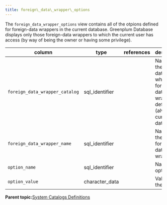 ```yaml
---
title: foreign\_data\_wrapper\_options 
---
```


The `foreign_data_wrapper_options` view contains all of the otpions defined for foreign-data wrappers in the current database. Greenplum Database displays only those foreign-data wrappers to which the current user has access \(by way of being the owner or having some privilege\).

|column|type|references|description|
|------|----|----------|-----------|
|`foreign_data_wrapper_catalog`|sql\_identifier| |Name of the database in which the foreign-data wrapper is defined \(always the current database\).|
|`foreign_data_wrapper_name`|sql\_identifier| |Name of the foreign-data wrapper.|
|`option_name`|sql\_identifier| |Name of an option.|
|`option_value`|character\_data| |Value of the option.|

**Parent topic:**[System Catalogs Definitions](../system_catalogs/catalog_ref-html.html)

